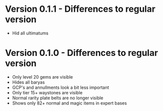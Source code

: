 # Version 0.1.1 - Differences to regular version
- Hid all ultimatums

# Version 0.1.0 - Differences to regular version

- Only level 20 gems are visible  
- Hides all baryas  
- GCP's and annullments look a bit less important  
- Only tier 15+ waystones are visible  
- Normal rarity plate belts are no longer visible  
- Shows only 82+ normal and magic items in expert bases  
